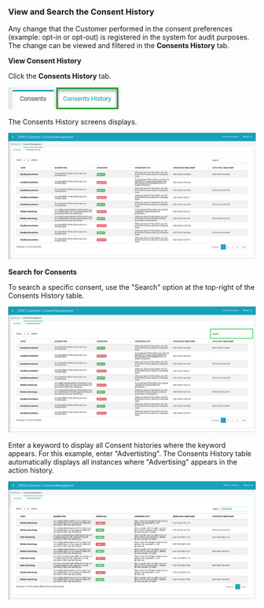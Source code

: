 ### View and Search the Consent History

Any change that the Customer performed in the consent preferences (example: opt-in or opt-out) is registered in the system for audit purposes. The change can be viewed and filtered in the **Consents History** tab.

**View Consent History**

Click the **Consents History** tab. 

![image](/articles/demo_project/DPM_Demo_Project/images/08_2_Consent_CustConsent_ConsentsHistoryTabCallout.jpg)                                

The Consents History screens displays.

![image](/articles/demo_project/DPM_Demo_Project/images/08_1_Consent_CustConsent_ConsentsHistory1.jpg)

**Search for Consents**

To search a specific consent, use the "Search" option at the top-right of the Consents History table.

![image](/articles/demo_project/DPM_Demo_Project/images/08_1_Consent_CustConsent_ConsentsHistory3.jpg)

Enter a keyword to display all Consent histories where the keyword appears. For this example, enter "Advertisting". The Consents History table automatically displays all instances where "Advertising" appears in the action history.

![image](/articles/demo_project/DPM_Demo_Project/images/08_1_Consent_CustConsent_ConsentsHistory2.jpg)
